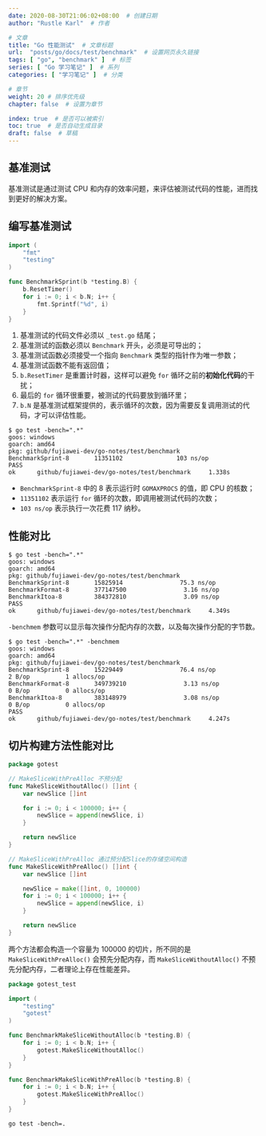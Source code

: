 ```yaml
---
date: 2020-08-30T21:06:02+08:00  # 创建日期
author: "Rustle Karl"  # 作者

# 文章
title: "Go 性能测试"  # 文章标题
url:  "posts/go/docs/test/benchmark"  # 设置网页永久链接
tags: [ "go", "benchmark" ]  # 标签
series: [ "Go 学习笔记" ]  # 系列
categories: [ "学习笔记" ]  # 分类

# 章节
weight: 20 # 排序优先级
chapter: false  # 设置为章节

index: true  # 是否可以被索引
toc: true  # 是否自动生成目录
draft: false  # 草稿
---
```


## 基准测试

基准测试是通过测试 CPU 和内存的效率问题，来评估被测试代码的性能，进而找到更好的解决方案。

## 编写基准测试

```go
import (
	"fmt"
	"testing"
)

func BenchmarkSprint(b *testing.B) {
	b.ResetTimer()
	for i := 0; i < b.N; i++ {
		fmt.Sprintf("%d", i)
	}
}
```

1. 基准测试的代码文件必须以 `_test.go` 结尾；
2. 基准测试的函数必须以 `Benchmark` 开头，必须是可导出的；
3. 基准测试函数必须接受一个指向 `Benchmark` 类型的指针作为唯一参数；
4. 基准测试函数不能有返回值；
5. `b.ResetTimer` 是重置计时器，这样可以避免 `for` 循环之前的**初始化代码**的干扰；
6. 最后的 `for` 循环很重要，被测试的代码要放到循环里；
7. `b.N` 是基准测试框架提供的，表示循环的次数，因为需要反复调用测试的代码，才可以评估性能。

```shell
$ go test -bench=".*"
goos: windows
goarch: amd64
pkg: github/fujiawei-dev/go-notes/test/benchmark
BenchmarkSprint-8       11351102               103 ns/op
PASS
ok      github/fujiawei-dev/go-notes/test/benchmark     1.338s
```

- `BenchmarkSprint-8` 中的 8 表示运行时 `GOMAXPROCS` 的值，即 CPU 的核数；
- `11351102` 表示运行 `for` 循环的次数，即调用被测试代码的次数；
- `103 ns/op` 表示执行一次花费 117 纳秒。

## 性能对比

```shell
$ go test -bench=".*"
goos: windows
goarch: amd64
pkg: github/fujiawei-dev/go-notes/test/benchmark
BenchmarkSprint-8       15825914                75.3 ns/op
BenchmarkFormat-8       377147500                3.16 ns/op
BenchmarkItoa-8         384372810                3.09 ns/op
PASS
ok      github/fujiawei-dev/go-notes/test/benchmark     4.349s
```

`-benchmem` 参数可以显示每次操作分配内存的次数，以及每次操作分配的字节数。

```shell
$ go test -bench=".*" -benchmem
goos: windows
goarch: amd64
pkg: github/fujiawei-dev/go-notes/test/benchmark
BenchmarkSprint-8       15229449                76.4 ns/op             2 B/op          1 allocs/op
BenchmarkFormat-8       349739210                3.13 ns/op            0 B/op          0 allocs/op
BenchmarkItoa-8         383148979                3.08 ns/op            0 B/op          0 allocs/op
PASS
ok      github/fujiawei-dev/go-notes/test/benchmark     4.247s
```

## 切片构建方法性能对比

```go
package gotest

// MakeSliceWithPreAlloc 不预分配
func MakeSliceWithoutAlloc() []int {
    var newSlice []int

    for i := 0; i < 100000; i++ {
        newSlice = append(newSlice, i)
    }

    return newSlice
}

// MakeSliceWithPreAlloc 通过预分配Slice的存储空间构造
func MakeSliceWithPreAlloc() []int {
    var newSlice []int

    newSlice = make([]int, 0, 100000)
    for i := 0; i < 100000; i++ {
        newSlice = append(newSlice, i)
    }

    return newSlice
}
```

两个方法都会构造一个容量为 100000 的切片，所不同的是 `MakeSliceWithPreAlloc()` 会预先分配内存，而 `MakeSliceWithoutAlloc()` 不预先分配内存，二者理论上存在性能差异。

```go
package gotest_test

import (
    "testing"
    "gotest"
)

func BenchmarkMakeSliceWithoutAlloc(b *testing.B) {
    for i := 0; i < b.N; i++ {
        gotest.MakeSliceWithoutAlloc()
    }
}

func BenchmarkMakeSliceWithPreAlloc(b *testing.B) {
    for i := 0; i < b.N; i++ {
        gotest.MakeSliceWithPreAlloc()
    }
}
```

```shell
go test -bench=.
```
